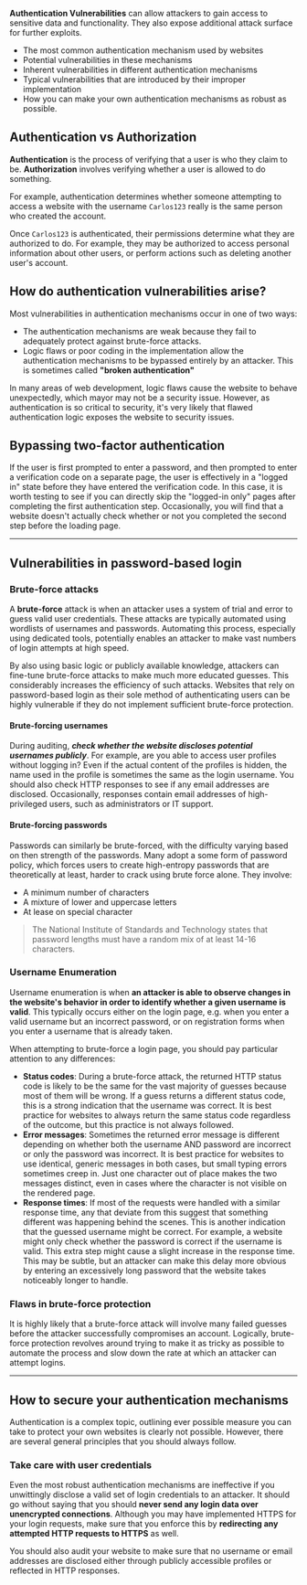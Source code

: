**Authentication Vulnerabilities** can allow attackers to gain access to sensitive data and functionality. They also expose additional attack surface for further exploits. 

- The most common authentication mechanism used by websites
- Potential vulnerabilities in these mechanisms
- Inherent vulnerabilities in different authentication mechanisms
- Typical vulnerabilities that are introduced by their improper implementation
- How you can make your own authentication mechanisms as robust as possible. 

## Authentication vs Authorization
**Authentication** is the process of verifying that a user is who they claim to be.
**Authorization** involves verifying whether a user is allowed to do something.

For example, authentication determines whether someone attempting to access a website with the username `Carlos123` really is the same person who created the account.

Once `Carlos123` is authenticated, their permissions determine what they are authorized to do. For example, they may be authorized to access personal information about other users, or perform actions such as deleting another user's account.

## How do authentication vulnerabilities arise?
Most vulnerabilities in authentication mechanisms occur in one of two ways:
- The authentication mechanisms are weak because they fail to adequately protect against brute-force attacks.
- Logic flaws or poor coding in the implementation allow the authentication mechanisms to be bypassed entirely by an attacker. This is sometimes called **"broken authentication"**

In many areas of web development, logic flaws cause the website to behave unexpectedly, which mayor may not be a security issue. However, as authentication is so critical to security, it's very likely that flawed authentication logic exposes the website to security issues. 
## Bypassing two-factor authentication
If the user is first prompted to enter a password, and then prompted to enter a verification code on a separate page, the user is effectively in a "logged in" state before they have entered the verification code. In this case, it is worth testing to see if you can directly skip the "logged-in only" pages after completing the first authentication step. Occasionally, you will find that a website doesn't actually check whether or not you completed the second step before the loading page. 

---
## Vulnerabilities in password-based login

### Brute-force attacks
A **brute-force** attack is when an attacker uses a system of trial and error to guess valid user credentials. These attacks are typically automated using wordlists of usernames and passwords. Automating this process, especially using dedicated tools, potentially enables an attacker to make vast numbers of login attempts at high speed.

By also using basic logic or publicly available knowledge, attackers can fine-tune brute-force attacks to make much more educated guesses. This considerably increases the efficiency of such attacks. Websites that rely on password-based login as their sole method of authenticating users can be highly vulnerable if they do not implement sufficient brute-force protection.
#### Brute-forcing usernames
During auditing, ***check whether the website discloses potential usernames publicly***. For example, are you able to access user profiles without logging in? Even if the actual content of the profiles is hidden, the name used in the profile is sometimes the same as the login username. You should also check HTTP responses to see if any email addresses are disclosed. Occasionally, responses contain email addresses of high-privileged users, such as administrators or IT support.
#### Brute-forcing passwords
Passwords can similarly be brute-forced, with the difficulty varying based on then strength of the passwords. Many adopt a some form of password policy, which forces users to create high-entropy passwords that are theoretically at least, harder to crack using brute force alone. They involve:
- A minimum number of characters
- A mixture of lower and uppercase letters
- At lease on special character

> The National Institute of Standards and Technology states that password lengths must have a random mix of at least 14-16 characters.

### Username Enumeration
Username enumeration is when **an attacker is able to observe changes in the website's behavior in order to identify whether a given username is valid**. This typically occurs either on the login page, e.g. when you enter a valid username but an incorrect password, or on registration forms when you enter a username that is already taken. 

When attempting to brute-force a login page, you should pay particular attention to any differences:
- **Status codes**: During a brute-force attack, the returned HTTP status code is likely to be the same for the vast majority of guesses because most of them will be wrong. If a guess returns a different status code, this is a strong indication that the username was correct. It is best practice for websites to always return the same status code regardless of the outcome, but this practice is not always followed.
- **Error messages**: Sometimes the returned error message is different depending on whether both the username AND password are incorrect or only the password was incorrect. It is best practice for websites to use identical, generic messages in both cases, but small typing errors sometimes creep in. Just one character out of place makes the two messages distinct, even in cases where the character is not visible on the rendered page.
- **Response times**: If most of the requests were handled with a similar response time, any that deviate from this suggest that something different was happening behind the scenes. This is another indication that the guessed username might be correct. For example, a website might only check whether the password is correct if the username is valid. This extra step might cause a slight increase in the response time. This may be subtle, but an attacker can make this delay more obvious by entering an excessively long password that the website takes noticeably longer to handle.

### Flaws in brute-force protection
It is highly likely that a brute-force attack will involve many failed guesses before the attacker successfully compromises an account. Logically, brute-force protection revolves around trying to make it as tricky as possible to automate the process and slow down the rate at which an attacker can attempt logins. 

---
## How to secure your authentication mechanisms
Authentication is a complex topic, outlining ever possible measure you can take to protect your own websites is clearly not possible. However, there are several general principles that you should always follow. 

### Take care with user credentials
Even the most robust authentication mechanisms are ineffective if you unwittingly disclose a valid set of login credentials to an attacker. It should go without saying that you should **never send any login data over unencrypted connections**. Although you may have implemented HTTPS for your login requests, make sure that you enforce this by **redirecting any attempted HTTP requests to HTTPS** as well.

You should also audit your website to make sure that no username or email addresses are disclosed either through publicly accessible profiles or reflected in HTTP responses.